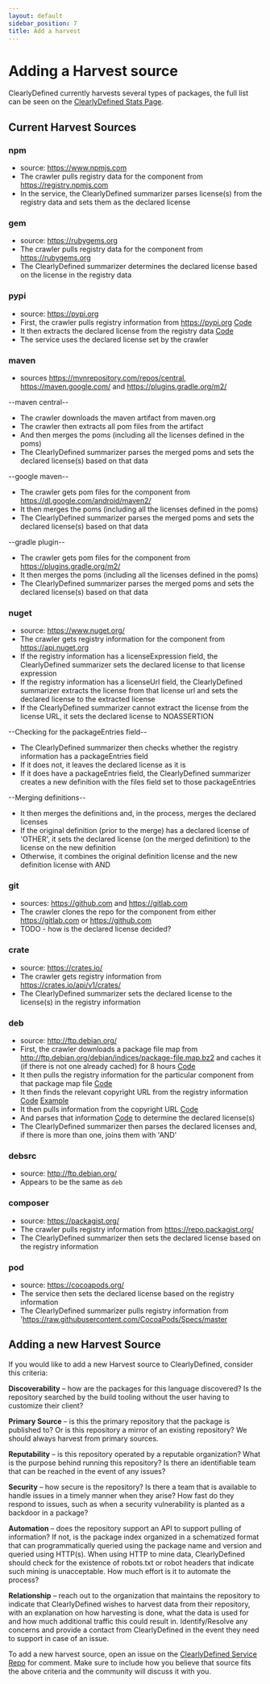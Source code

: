 ```yaml
---
layout: default
sidebar_position: 7
title: Add a harvest
---
```


# Adding a Harvest source

ClearlyDefined currently harvests several types of packages, the full list can be seen on the [ClearlyDefined Stats Page](https://clearlydefined.io/stats).

## Current Harvest Sources

### npm

- source: https://www.npmjs.com
- The crawler pulls registry data for the component from https://registry.npmjs.com
- In the service, the ClearlyDefined summarizer parses license(s) from the registry data and sets them as the declared license

### gem

- source: https://rubygems.org
- The crawler pulls registry data for the component from https://rubygems.org
- The ClearlyDefined summarizer determines the declared license based on the license in the registry data

### pypi

- source: https://pypi.org
- First, the crawler pulls registry information from https://pypi.org [Code](https://github.com/clearlydefined/crawler/blob/f461b2358fbde130bcc5d183de01a4212c4cd66d/providers/fetch/pypiFetch.js#L42)
- It then extracts the declared license from the registry data [Code](https://github.com/clearlydefined/crawler/blob/f461b2358fbde130bcc5d183de01a4212c4cd66d/providers/fetch/pypiFetch.js#L71)
- The service uses the declared license set by the crawler

### maven

- sources https://mvnrepository.com/repos/central, https://maven.google.com/ and https://plugins.gradle.org/m2/

--maven central--

- The crawler downloads the maven artifact from maven.org
- The crawler then extracts all pom files from the artifact
- And then merges the poms (including all the licenses defined in the poms)
- The ClearlyDefined summarizer parses the merged poms and sets the declared license(s) based on that data

--google maven--

- The crawler gets pom files for the component from https://dl.google.com/android/maven2/
- It then merges the poms (including all the licenses defined in the poms)
- The ClearlyDefined summarizer parses the merged poms and sets the declared license(s) based on that data

--gradle plugin--

- The crawler gets pom files for the component from https://plugins.gradle.org/m2/
- It then merges the poms (including all the licenses defined in the poms)
- The ClearlyDefined summarizer parses the merged poms and sets the declared license(s) based on that data

### nuget

- source: https://www.nuget.org/
- The crawler gets registry information for the component from https://api.nuget.org
- If the registry information has a licenseExpression field, the ClearlyDefined summarizer sets the declared license to that license expression
- If the registry information has a licenseUrl field, the ClearlyDefined summarizer extracts the license from that license url and sets the declared license to the extracted license
- If the ClearlyDefined summarizer cannot extract the license from the license URL, it sets the declared license to NOASSERTION

--Checking for the packageEntries field--

- The ClearlyDefined summarizer then checks whether the registry information has a packageEntries field
- If it does not, it leaves the declared license as it is
- If it does have a packageEntries field, the ClearlyDefined summarizer creates a new definition with the files field set to those packageEntries

--Merging definitions--

- It then merges the definitions and, in the process, merges the declared licenses
- If the original definition (prior to the merge) has a declared license of 'OTHER', it sets the declared license (on the merged definition) to the license on the new definition
- Otherwise, it combines the original definition license and the new definition license with AND

### git

- sources: https://github.com and https://gitlab.com
- The crawler clones the repo for the component from either https://gitlab.com or https://github.com
- TODO - how is the declared license decided?

### crate

- source: https://crates.io/
- The crawler gets registry information from https://crates.io/api/v1/crates/
- The ClearlyDefined summarizer sets the declared license to the license(s) in the registry information

### deb

- source: http://ftp.debian.org/
- First, the crawler downloads a package file map from http://ftp.debian.org/debian/indices/package-file.map.bz2 and caches it (if there is not one already cached) for 8 hours [Code](https://github.com/clearlydefined/crawler/blob/f461b2358fbde130bcc5d183de01a4212c4cd66d/providers/fetch/debianFetch.js#L87)
- It then pulls the registry information for the particular component from that package map file [Code](https://github.com/clearlydefined/crawler/blob/f461b2358fbde130bcc5d183de01a4212c4cd66d/providers/fetch/debianFetch.js#L114)
- It then finds the relevant copyright URL from the registry information [Code](https://github.com/clearlydefined/crawler/blob/f461b2358fbde130bcc5d183de01a4212c4cd66d/providers/fetch/debianFetch.js#L295) [Example](https://metadata.ftp-master.debian.org/changelogs/main/0/0ad-data/0ad-data_0.0.17-1_copyright)
- It then pulls information from the copyright URL [Code](https://github.com/clearlydefined/crawler/blob/f461b2358fbde130bcc5d183de01a4212c4cd66d/providers/fetch/debianFetch.js#L306)
- And parses that information [Code](https://github.com/clearlydefined/crawler/blob/f461b2358fbde130bcc5d183de01a4212c4cd66d/providers/fetch/debianFetch.js#L320) to determine the declared license(s)
- The ClearlyDefined summarizer then parses the declared licenses and, if there is more than one, joins them with 'AND'

### debsrc

- source: http://ftp.debian.org/
- Appears to be the same as `deb`

### composer

- source: https://packagist.org/
- The crawler pulls registry information from https://repo.packagist.org/
- The ClearlyDefined summarizer then sets the declared license based on the registry information

### pod

- source: https://cocoapods.org/
- The service then sets the declared license based on the registry information
- The ClearlyDefined summarizer pulls registry information from 'https://raw.githubusercontent.com/CocoaPods/Specs/master

## Adding a new Harvest Source

If you would like to add a new Harvest source to ClearlyDefined, consider this criteria:

**Discoverability** – how are the packages for this language discovered? Is the repository searched by the build tooling without the user having to customize their client?

**Primary Source** – is this the primary repository that the package is published to? Or is this repository a mirror of an existing repository? We should always harvest from primary sources.

**Reputability** – is this repository operated by a reputable organization? What is the purpose behind running this repository? Is there an identifiable team that can be reached in the event of any issues?

**Security** – how secure is the repository? Is there a team that is available to handle issues in a timely manner when they arise? How fast do they respond to issues, such as when a security vulnerability is planted as a backdoor in a package?

**Automation** – does the repository support an API to support pulling of information? If not, is the package index organized in a schematized format that can programmatically queried using the package name and version and queried using HTTP(s). When using HTTP to mine data, ClearlyDefined should check for the existence of robots.txt or robot headers that indicate such mining is unacceptable. How much effort is it to automate the process?

**Relationship** – reach out to the organization that maintains the repository to indicate that ClearlyDefined wishes to harvest data from their repository, with an explanation on how harvesting is done, what the data is used for and how much additional traffic this could result in. Identify/Resolve any concerns and provide a contact from ClearlyDefined in the event they need to support in case of an issue.

To add a new harvest source, open an issue on the [ClearlyDefined Service Repo](https://github.com/clearlydefined/service) for comment. Make sure to include how you believe that source fits the above criteria and the community will discuss it with you.
